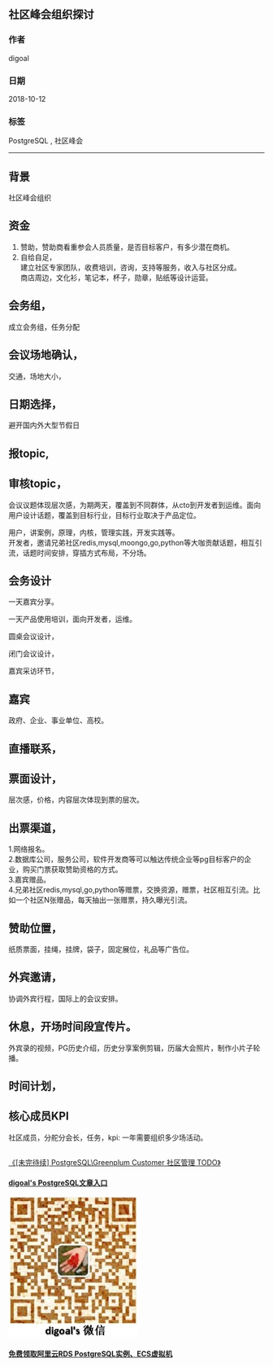 ## 社区峰会组织探讨    
                                                             
### 作者                                                             
digoal                                                             
                                                             
### 日期                                                             
2018-10-12                                                           
                                                             
### 标签                                                             
PostgreSQL , 社区峰会      
                                                             
----                                                             
                                                             
## 背景      
社区峰会组织  
  
## 资金  
1. 赞助，赞助商看重参会人员质量，是否目标客户，有多少潜在商机。  
2. 自给自足，  
建立社区专家团队，收费培训，咨询，支持等服务，收入与社区分成。  
商店周边，文化衫，笔记本，杯子，勋章，贴纸等设计运营。  
  
## 会务组，   
成立会务组，任务分配  
  
## 会议场地确认，  
交通，场地大小，  
  
## 日期选择，  
避开国内外大型节假日  
  
## 报topic,   
  
## 审核topic，  
会议议题体现层次感，为期两天，覆盖到不同群体，从cto到开发者到运维。面向用户设计话题，覆盖到目标行业，目标行业取决于产品定位。  
  
用户，讲案例，原理，内核，管理实践，开发实践等。  
开发者，邀请兄弟社区redis,mysql,moongo,go,python等大咖贡献话题，相互引流，话题时间安排，穿插方式布局，不分场。  
  
## 会务设计  
一天嘉宾分享。  
  
一天产品使用培训，面向开发者，运维。  
  
圆桌会议设计，  
  
闭门会议设计，  
  
嘉宾采访环节，  
  
## 嘉宾
政府、企业、事业单位、高校。  
  
## 直播联系，  
  
  
## 票面设计，  
层次感，价格，内容层次体现到票的层次。  
  
## 出票渠道，  
1.网络报名。  
2.数据库公司，服务公司，软件开发商等可以触达传统企业等pg目标客户的企业，购买门票获取赞助资格的方式。  
3.嘉宾赠品。  
4.兄弟社区redis,mysql,go,python等赠票，交换资源，赠票，社区相互引流。比如一个社区N张赠品，每天抽出一张赠票，持久曝光引流。  
  
## 赞助位置，  
纸质票面，挂绳，挂牌，袋子，固定展位，礼品等广告位。  
  
## 外宾邀请，  
协调外宾行程，国际上的会议安排。  
  
## 休息，开场时间段宣传片。  
外宾录的视频，PG历史介绍，历史分享案例剪辑，历届大会照片，制作小片子轮播。  
  
## 时间计划，  
  
  
## 核心成员KPI  
社区成员，分舵分会长，任务，kpi: 一年需要组织多少场活动。    
  
##   
[《[未完待续] PostgreSQL\Greenplum Customer 社区管理 TODO》](../201710/20171017_05.md)    
  
  
  
  
  
  
  
  
  
  
  
  
#### [digoal's PostgreSQL文章入口](https://github.com/digoal/blog/blob/master/README.md "22709685feb7cab07d30f30387f0a9ae")
  
  
![digoal's weixin](../pic/digoal_weixin.jpg "f7ad92eeba24523fd47a6e1a0e691b59")
  
  
  
  
  
  
  
  
#### [免费领取阿里云RDS PostgreSQL实例、ECS虚拟机](https://www.aliyun.com/database/postgresqlactivity "57258f76c37864c6e6d23383d05714ea")
  
